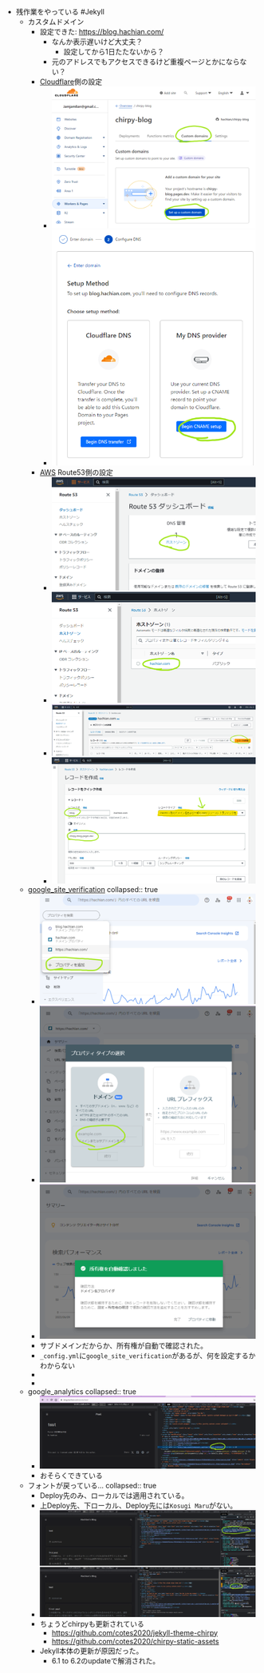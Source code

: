- 残作業をやっている #Jekyll
	- カスタムドメイン
		- 設定できた: https://blog.hachian.com/
			- なんか表示遅いけど大丈夫？
				- 設定してから1日たたないから？
			- 元のアドレスでもアクセスできるけど重複ページとかにならない？
		- [Cloudflare](https://www.cloudflare.com/ja-jp/)側の設定
			- ![image.png](../assets/image_1694357811760_0.png)
			- ![image.png](../assets/image_1694357828487_0.png)
		- [AWS](https://aws.amazon.com/jp/console/) Route53側の設定
			- ![image.png](../assets/image_1694357841220_0.png)
			- ![image.png](../assets/image_1694357866605_0.png)
			- ![image.png](../assets/image_1694357885204_0.png)
			- ![image.png](../assets/image_1694357890965_0.png)
	- [google_site_verification](https://search.google.com/search-console)
	  collapsed:: true
		- ![image.png](../assets/image_1694358023781_0.png)
		- ![image.png](../assets/image_1694358041856_0.png)
		- ![image.png](../assets/image_1694358046780_0.png)
		- サブドメインだからか、所有権が自動で確認された。
		- `_config.yml`に`google_site_verification`があるが、何を設定するかわからない
		-
		-
	- google_analytics
	  collapsed:: true
		- ![image.png](../assets/image_1694433098347_0.png)
		- おそらくできている
	- フォントが戻っている…
	  collapsed:: true
		- Deploy先のみ、ローカルでは適用されている。
		- 上Deploy先、下ローカル、Deploy先には`Kosugi Maru`がない。
		- ![image.png](../assets/image_1694359150535_0.png)
		- ちょうどchirpyも更新されている
			- https://github.com/cotes2020/jekyll-theme-chirpy
			- https://github.com/cotes2020/chirpy-static-assets
		- Jekyll本体の更新が原因だった。
			- 6.1 to 6.2のupdateで解消された。